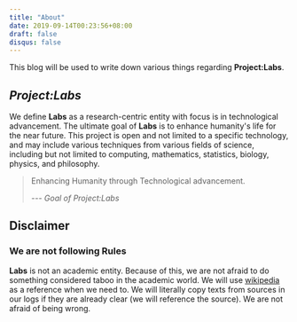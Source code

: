 ```yaml
---
title: "About"
date: 2019-09-14T00:23:56+08:00
draft: false
disqus: false
---
```


This blog will be used to write down various things regarding **Project:Labs**.

## _Project:Labs_

We define **Labs** as a research-centric entity with focus is in technological advancement.
The ultimate goal of **Labs** is to enhance humanity's life for the near future.
This project is open and not limited to a  specific technology, and may include various techniques from various fields of science, including but not limited to computing, mathematics, statistics, biology, physics, and philosophy.


> Enhancing Humanity through Technological advancement.
>
> --- <cite>_Goal of Project:Labs_</cite>


## Disclaimer

### We are not following Rules

**Labs** is not an academic entity. Because of this, we are not afraid to do something considered taboo in the academic world.
We will use [wikipedia](https://en.wikipedia.org/wiki/Wikipedia:Wikipedia_is_not_a_reliable_source) as a reference when we need to.
We will literally copy texts from sources in our logs if they are already clear (we will reference the source).
We are not afraid of being wrong.

